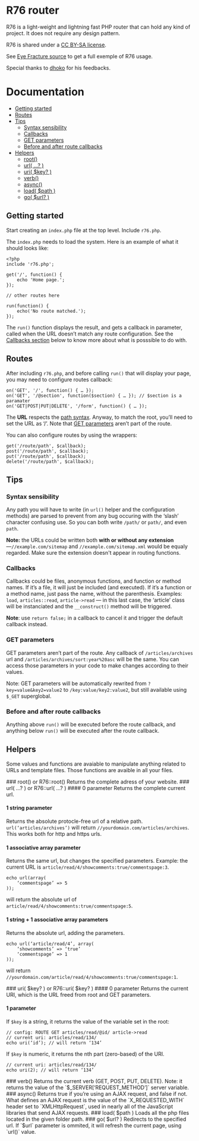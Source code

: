 # R76 router
R76 is a light-weight and lightning fast PHP router that can hold any kind of project. It does not require any design pattern.

R76 is shared under a [CC BY-SA license](http://creativecommons.org/licenses/by-sa/3.0). 

See [Eye Fracture source](http://github.com/noclat/eyefracture.com) to get a full exemple of R76 usage.

Special thanks to [dhoko](http://github.com/dhoko) for his feedbacks.

# Documentation
- [Getting started](#getting-started)
- [Routes](#routes)
- [Tips](#tips)
	- [Syntax sensibility](#syntax-sensibility)
	- [Callbacks](#callbacks)
	- [GET parameters](#get-parameters)
	- [Before and after route callbacks](#before-and-after-route-callbacks)
- [Helpers](#helpers)
	- [root()](#root-helper)
	- [url( …? )](#url-helper)
	- [uri( $key? )](#uri-helper)
	- [verb()](#verb-helper)
	- [async()](#async-helper)
	- [load( $path )](#load-helper)
	- [go( $url? )](#go-helper)

## Getting started
Start creating an `index.php` file at the top level. Include `r76.php`.

The `index.php` needs to load the system. Here is an example of what it should looks like:

	<?php
	include 'r76.php';
	
	get('/', function() {
		echo 'Home page.';
	});
	
	// other routes here
	
	run(function() { 
		echo('No route matched.'); 
	});

The `run()` function displays the result, and gets a callback in parameter, called when the URL doesn’t match any route configuration. See the [Callbacks section](#callbacks) below to know more about what is posssible to do with.

## Routes
After including `r76.php`, and before calling `run()` that will display your page, you may need to configure routes callback:

	on('GET', '/', function() { … });
	on('GET', '/@section', function($section) { … }); // $section is a paramater
	on('GET|POST|PUT|DELETE', '/form', function() { … });

The **URL** respects the [path syntax](#syntax-sensibility). Anyway, to match the root, you’ll need to set the URL as ‘/’. Note that [GET parameters](#get-parameters) aren’t part of the route. 
	
You can also configure routes by using the wrappers:

	get('/route/path', $callback);
	post('/route/path', $callback);
	put('/route/path', $callback);
	delete('/route/path', $callback);
	
## Tips
### Syntax sensibility
Any path you will have to write (in `url()` helper and the configuration methods) are parsed to prevent from any bug occuring with the ‘slash’ character confusing use. So you can both write `/path/` or `path/`, and even `path`.  

**Note:** the URLs could be written both **with or without any extension**—`//example.com/sitemap` and `//example.com/sitemap.xml` would be equaly regarded. Make sure the extension doesn't appear in routing functions.

### Callbacks
Callbacks could be files, anonymous functions, and function or method names. If it’s a file, it will just be included (and executed). If it’s a function or a method name, just pass the name, without the parenthesis. Examples: `load`, `articles::read`, `article->read` — in this last case, the ‘article’ class will be instanciated and the `__construct()` method will be triggered.

**Note**: use `return false;` in a callback to cancel it and trigger the default callback instead.

### GET parameters
GET parameters aren’t part of the route. Any callback of `/articles/archives` url and `/articles/archives/sort:year%20asc` will be the same. You can access those parameters in your code to make changes according to their values.

Note: GET parameters will be automatically rewrited from `?key=value&key2=value2` to `/key:value/key2:value2`, but still available using `$_GET` superglobal.

### Before and after route callbacks
Anything above `run()` will be executed before the route callback, and anything below `run()` will be executed after the route callback.

## Helpers
Some values and functions are avaiable to manipulate anything related to URLs and template files. Those functions are avaible in all your files.

<a name="root-helper"/>
### root() or R76::root()
Returns the complete adress of your website.

<a name="url-helper"/>
### url( …? ) or R76::url( …? ) 
#### 0 parameter
Returns the complete current url.

#### 1 string parameter
Returns the absolute protocle-free url of a relative path. `url(‘articles/archives’)` will return `//yourdomain.com/articles/archives`. This works both for http and https urls.

#### 1 associative array parameter
Returns the same url, but changes the specified parameters. Example: the current URL is `article/read/4/showcomments:true/commentspage:3`.

	echo url(array(
		‘commentspage’ => 5
	));

will return the absolute url of `article/read/4/showcomments:true/commentspage:5`.

#### 1 string + 1 associative array parameters
Returns the absolute url, adding the parameters.

	echo url(‘article/read/4’, array(
		‘showcomments’ => ‘true’
		‘commentspage’ => 1
	));

will return `//yourdomain.com/article/read/4/showcomments:true/commentspage:1`.

<a name="uri-helper"/>
### uri( $key? ) or R76::uri( $key? )
#### 0 parameter
Returns the current URI, which is the URL freed from root and GET parameters.

#### 1 parameter
If `$key` is a string, it returns the value of the variable set in the root:

	// config: ROUTE GET articles/read/@id/ article->read
	// current uri: articles/read/134/
	echo uri(‘id’); // will return ‘134’

If `$key` is numeric, it returns the nth part (zero-based) of the URI.

	// current uri: articles/read/134/
	echo uri(2); // will return ‘134’

<a name="verb-helper"/>
### verb()
Returns the current verb (GET, POST, PUT, DELETE). Note: it returns the value of the `$_SERVER[‘REQUEST_METHOD’]` server variable.
  
<a name="async-helper"/>
### async()
Returns true if you’re using an AJAX request, and false if not. What defines an AJAX request is the value of the `X_REQUESTED_WITH` header set to `XMLHttpRequest`, used in nearly all of the JavaScript libraries that send AJAX requests.

<a name="load-helper"/>
### load( $path )
Loads all the php files located in the given folder path.

<a name="go-helper"/>
### go( $url? )
Redirects to the specified url. If `$url` parameter is ommited, it will refresh the current page, using `url()` value.
